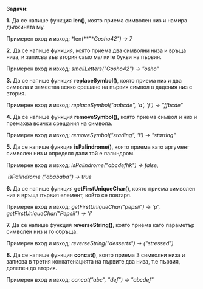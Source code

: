 **Задачи:**  

 

 

**1.**   Да се напише функция **len()**, която приема символен низ и намира дължината му.

 Примерен вход и изход: *len(**"**Gosho42") -> 7* 

 

**2.**  Да се напише функция, която приема два символни низа и връща низа, и записва във втория само малките букви на първия.

Примерен вход и изход: *smallLetters\("Gosho42") -> "osho"*

 

**3.**   Да се напише функция **replaceSymbol()**, която приема низ и два символа и замества всяко срещане на първия символ в дадения низ с втория. 

Примерен вход и изход:  *replaceSymbol\("aabcde", 'a', 'f') -> "ffbcde"*

 

**4.**   Да се напише функция **removeSymbol(),** която приема символ и низ и премахва всички срещания на символа.

Примерен вход и изход: *removeSymbol("starling", 'l') -> "starting"*

 

**5.**   Да се напише функция **isPalindrome()**, която приема като аргумент символен низ и определя дали той е палиндром.

Примерен вход и изход: *isPalindrome("abcdefhk") -> false,*

​                                           *isPalindrome ("abababa") -> true*



**6.**   Да се напише функция **getFirstUniqueChar()**, която приема символен низ и връща първия елемент, който се повтаря.

Примерен вход и изход: *getFirstUniqueChar\("pepsii")* -> 'p',                                                                                                                                                 											*getFirstUniqueChar("Pepsii") -> 'i'*

 

**7.**   Да се напише функция **reverseString()**, която приема като параметър символен низ и го обръща.

 Примерен вход и изход: *reverseString("desserts") -> ("stressed")*

 

 

**8.**   Да се напише функция **concat()**,  която приема 3 символни низа и записва в третия конкатенацията на първите два низа, т.е първия, долепен до втория.

Примерен вход и изход: *concat(\"abc", "def") -> "abcdef"*